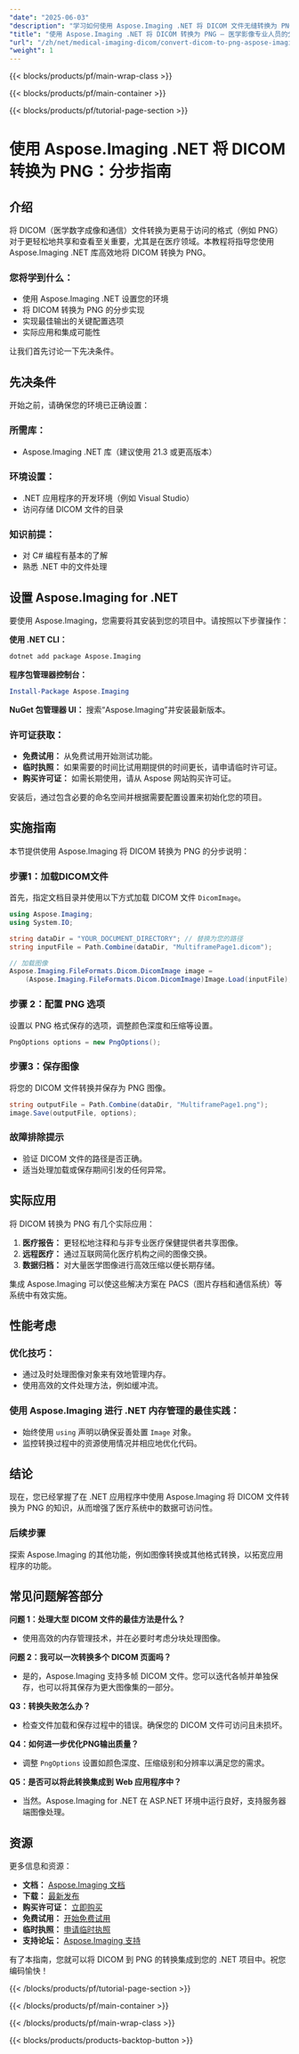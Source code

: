 ```yaml
---
"date": "2025-06-03"
"description": "学习如何使用 Aspose.Imaging .NET 将 DICOM 文件无缝转换为 PNG 格式。本教程提供分步指南，非常适合寻求高效解决方案的医学影像专业人士。"
"title": "使用 Aspose.Imaging .NET 将 DICOM 转换为 PNG — 医学影像专业人员的分步指南"
"url": "/zh/net/medical-imaging-dicom/convert-dicom-to-png-aspose-imaging-net-tutorial/"
"weight": 1
---
```


{{< blocks/products/pf/main-wrap-class >}}

{{< blocks/products/pf/main-container >}}

{{< blocks/products/pf/tutorial-page-section >}}
# 使用 Aspose.Imaging .NET 将 DICOM 转换为 PNG：分步指南

## 介绍

将 DICOM（医学数字成像和通信）文件转换为更易于访问的格式（例如 PNG）对于更轻松地共享和查看至关重要，尤其是在医疗领域。本教程将指导您使用 Aspose.Imaging .NET 库高效地将 DICOM 转换为 PNG。

### 您将学到什么：
- 使用 Aspose.Imaging .NET 设置您的环境
- 将 DICOM 转换为 PNG 的分步实现
- 实现最佳输出的关键配置选项
- 实际应用和集成可能性

让我们首先讨论一下先决条件。

## 先决条件

开始之前，请确保您的环境已正确设置：

### 所需库：
- Aspose.Imaging .NET 库（建议使用 21.3 或更高版本）

### 环境设置：
- .NET 应用程序的开发环境（例如 Visual Studio）
- 访问存储 DICOM 文件的目录

### 知识前提：
- 对 C# 编程有基本的了解
- 熟悉 .NET 中的文件处理

## 设置 Aspose.Imaging for .NET

要使用 Aspose.Imaging，您需要将其安装到您的项目中。请按照以下步骤操作：

**使用 .NET CLI：**
```bash
dotnet add package Aspose.Imaging
```

**程序包管理器控制台：**
```powershell
Install-Package Aspose.Imaging
```

**NuGet 包管理器 UI：**
搜索“Aspose.Imaging”并安装最新版本。

### 许可证获取：
- **免费试用：** 从免费试用开始测试功能。
- **临时执照：** 如果需要的时间比试用期提供的时间更长，请申请临时许可证。
- **购买许可证：** 如需长期使用，请从 Aspose 网站购买许可证。

安装后，通过包含必要的命名空间并根据需要配置设置来初始化您的项目。

## 实施指南

本节提供使用 Aspose.Imaging 将 DICOM 转换为 PNG 的分步说明：

### 步骤1：加载DICOM文件
首先，指定文档目录并使用以下方式加载 DICOM 文件 `DicomImage`。

```csharp
using Aspose.Imaging;
using System.IO;

string dataDir = "YOUR_DOCUMENT_DIRECTORY"; // 替换为您的路径
string inputFile = Path.Combine(dataDir, "MultiframePage1.dicom");

// 加载图像
Aspose.Imaging.FileFormats.Dicom.DicomImage image =
    (Aspose.Imaging.FileFormats.Dicom.DicomImage)Image.Load(inputFile);
```

### 步骤 2：配置 PNG 选项
设置以 PNG 格式保存的选项，调整颜色深度和压缩等设置。

```csharp
PngOptions options = new PngOptions();
```

### 步骤3：保存图像
将您的 DICOM 文件转换并保存为 PNG 图像。

```csharp
string outputFile = Path.Combine(dataDir, "MultiframePage1.png");
image.Save(outputFile, options);
```

### 故障排除提示
- 验证 DICOM 文件的路径是否正确。
- 适当处理加载或保存期间引发的任何异常。

## 实际应用

将 DICOM 转换为 PNG 有几个实际应用：
1. **医疗报告：** 更轻松地注释和与非专业医疗保健提供者共享图像。
2. **远程医疗：** 通过互联网简化医疗机构之间的图像交换。
3. **数据归档：** 对大量医学图像进行高效压缩以便长期存储。

集成 Aspose.Imaging 可以使这些解决方案在 PACS（图片存档和通信系统）等系统中有效实施。

## 性能考虑

### 优化技巧：
- 通过及时处理图像对象来有效地管理内存。
- 使用高效的文件处理方法，例如缓冲流。

### 使用 Aspose.Imaging 进行 .NET 内存管理的最佳实践：
- 始终使用 `using` 声明以确保妥善处置 `Image` 对象。
- 监控转换过程中的资源使用情况并相应地优化代码。

## 结论

现在，您已经掌握了在 .NET 应用程序中使用 Aspose.Imaging 将 DICOM 文件转换为 PNG 的知识，从而增强了医疗系统中的数据可访问性。 

### 后续步骤
探索 Aspose.Imaging 的其他功能，例如图像转换或其他格式转换，以拓宽应用程序的功能。

## 常见问题解答部分

**问题 1：处理大型 DICOM 文件的最佳方法是什么？**
- 使用高效的内存管理技术，并在必要时考虑分块处理图像。

**问题 2：我可以一次转换多个 DICOM 页面吗？**
- 是的，Aspose.Imaging 支持多帧 DICOM 文件。您可以迭代各帧并单独保存，也可以将其保存为更大图像集的一部分。

**Q3：转换失败怎么办？**
- 检查文件加载和保存过程中的错误。确保您的 DICOM 文件可访问且未损坏。

**Q4：如何进一步优化PNG输出质量？**
- 调整 `PngOptions` 设置如颜色深度、压缩级别和分辨率以满足您的需求。

**Q5：是否可以将此转换集成到 Web 应用程序中？**
- 当然。Aspose.Imaging for .NET 在 ASP.NET 环境中运行良好，支持服务器端图像处理。

## 资源

更多信息和资源：
- **文档：** [Aspose.Imaging 文档](https://reference.aspose.com/imaging/net/)
- **下载：** [最新发布](https://releases.aspose.com/imaging/net/)
- **购买许可证：** [立即购买](https://purchase.aspose.com/buy)
- **免费试用：** [开始免费试用](https://releases.aspose.com/imaging/net/)
- **临时执照：** [申请临时执照](https://purchase.aspose.com/temporary-license/)
- **支持论坛：** [Aspose.Imaging 支持](https://forum.aspose.com/c/imaging/10)

有了本指南，您就可以将 DICOM 到 PNG 的转换集成到您的 .NET 项目中。祝您编码愉快！

{{< /blocks/products/pf/tutorial-page-section >}}

{{< /blocks/products/pf/main-container >}}

{{< /blocks/products/pf/main-wrap-class >}}

{{< blocks/products/products-backtop-button >}}